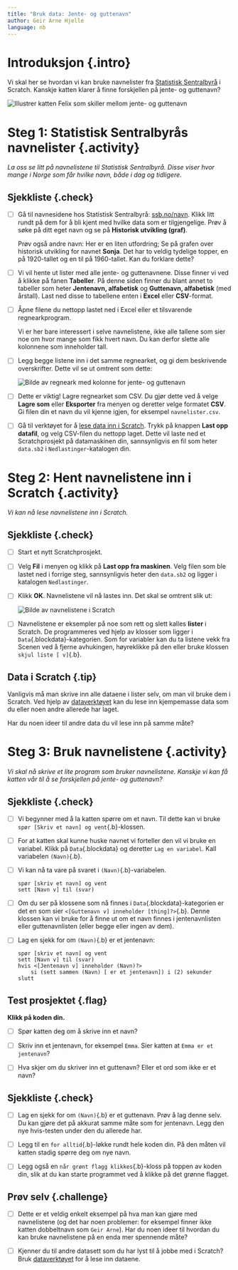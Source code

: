 ```yaml
---
title: "Bruk data: Jente- og guttenavn"
author: Geir Arne Hjelle
language: nb
---
```



# Introduksjon {.intro}

Vi skal her se hvordan vi kan bruke navnelister fra [Statistisk
Sentralbyrå](http://www.ssb.no/navn) i Scratch. Kanskje katten klarer å finne
forskjellen på jente- og guttenavn?

![Illustrer katten Felix som skiller mellom jente- og guttenavn](data_navn.png)


# Steg 1: Statistisk Sentralbyrås navnelister {.activity}

*La oss se litt på navnelistene til Statistisk Sentralbyrå. Disse viser hvor
mange i Norge som får hvilke navn, både i dag og tidligere.*

## Sjekkliste {.check}

- [ ] Gå til navnesidene hos Statistisk Sentralbyrå:
  [ssb.no/navn](http://www.ssb.no/navn). Klikk litt rundt på dem for å bli kjent
  med hvilke data som er tilgjengelige. Prøv å søke på ditt eget navn og se på
  **Historisk utvikling (graf)**.

  Prøv også andre navn: Her er en liten utfordring; Se på grafen over historisk
  utvikling for navnet **Sonja**. Det har to veldig tydelige topper, en på
  1920-tallet og en til på 1960-tallet. Kan du forklare dette?

- [ ] Vi vil hente ut lister med alle jente- og guttenavnene. Disse finner vi
  ved å klikke på fanen **Tabeller**. På denne siden finner du blant annet to
  tabeller som heter **Jentenavn, alfabetisk** og **Guttenavn, alfabetisk** (med
  årstall). Last ned disse to tabellene enten i **Excel** eller **CSV**-format.

- [ ] Åpne filene du nettopp lastet ned i Excel eller et tilsvarende
  regnearkprogram.

  Vi er her bare interessert i selve navnelistene, ikke alle tallene som sier
  noe om hvor mange som fikk hvert navn. Du kan derfor slette alle kolonnene som
  inneholder tall.

- [ ] Legg begge listene inn i det samme regnearket, og gi dem beskrivende
  overskrifter. Dette vil se ut omtrent som dette:

    ![Bilde av regneark med kolonne for jente- og guttenavn](navnelister_regneark.png)

- [ ] Dette er viktig! Lagre regnearket som CSV. Du gjør dette ved å velge
  **Lagre som** eller **Eksporter** fra menyen og deretter velge formatet
  **CSV**. Gi filen din et navn du vil kjenne igjen, for eksempel
  `navnelister.csv`.

- [ ] Gå til verktøyet for å [lese data inn i Scratch](../data/data.html). Trykk
  på knappen **Last opp datafil**, og velg CSV-filen du nettopp laget. Dette vil
  laste ned et Scratchprosjekt på datamaskinen din, sannsynligvis en fil som
  heter `data.sb2` i `Nedlastinger`-katalogen din.


# Steg 2: Hent navnelistene inn i Scratch {.activity}

*Vi kan nå lese navnelistene inn i Scratch.*

## Sjekkliste {.check}

- [ ] Start et nytt Scratchprosjekt.

- [ ] Velg **Fil** i menyen og klikk på **Last opp fra maskinen**. Velg filen
  som ble lastet ned i forrige steg, sannsynligvis heter den `data.sb2` og
  ligger i katalogen `Nedlastinger`.

- [ ] Klikk **OK**. Navnelistene vil nå lastes inn. Det skal se omtrent slik ut:

    ![Bilde av navnelistene i Scratch](navnelister_scratch.png)

- [ ] Navnelistene er eksempler på noe som rett og slett kalles **lister** i
  Scratch. De programmeres ved hjelp av klosser som ligger i
  `Data`{.blockdata}-kategorien. Som for variabler kan du ta listene vekk fra
  Scenen ved å fjerne avhukingen, høyreklikke på den eller bruke klossen `skjul
  liste [ v]`{.b}.

## Data i Scratch {.tip}

Vanligvis må man skrive inn alle dataene i lister selv, om man vil bruke dem i
Scratch. Ved hjelp av [dataverktøyet](../data/data.html) kan du lese inn
kjempemasse data som du eller noen andre allerede har laget.

Har du noen ideer til andre data du vil lese inn på samme måte?


# Steg 3: Bruk navnelistene {.activity}

*Vi skal nå skrive et lite program som bruker navnelistene. Kanskje vi kan få
katten vår til å se forskjellen på jente- og guttenavn?*

## Sjekkliste {.check}

- [ ] Vi begynner med å la katten spørre om et navn. Til dette kan vi bruke
  `spør [Skriv et navn] og vent`{.b}-klossen.

- [ ] For at katten skal kunne huske navnet vi forteller den vil vi bruke en
  variabel. Klikk på `Data`{.blockdata} og deretter `Lag en variabel`. Kall
  variabelen `(Navn)`{.b}.

- [ ] Vi kan nå ta vare på svaret i `(Navn)`{.b}-variabelen.

  ```blocks
  spør [skriv et navn] og vent
  sett [Navn v] til (svar)
  ```

- [ ] Om du ser på klossene som nå finnes i `Data`{.blockdata}-kategorien er det
  en som sier `<[Guttenavn v] inneholder [thing]?>`{.b}. Denne klossen kan vi
  bruke for å finne ut om et navn finnes i jentenavnlisten eller guttenavnlisten
  (eller begge eller ingen av dem).

- [ ] Lag en sjekk for om `(Navn)`{.b} er et jentenavn:

  ```blocks
  spør [skriv et navn] og vent
  sett [Navn v] til (svar)
  hvis <[Jentenavn v] inneholder (Navn)?>
      si (sett sammen (Navn) [ er et jentenavn]) i (2) sekunder
  slutt
  ```

## Test prosjektet {.flag}

__Klikk på koden din.__

- [ ] Spør katten deg om å skrive inn et navn?

- [ ] Skriv inn et jentenavn, for eksempel `Emma`. Sier katten at `Emma er et
  jentenavn`?

- [ ] Hva skjer om du skriver inn et guttenavn? Eller et ord som ikke er et
  navn?

## Sjekkliste {.check}

- [ ] Lag en sjekk for om `(Navn)`{.b} er et guttenavn. Prøv å lag denne selv.
  Du kan gjøre det på akkurat samme måte som for jentenavn. Legg den nye
  hvis-testen under den du allerede har.

- [ ] Legg til en `for alltid`{.b}-løkke rundt hele koden din. På den måten vil
  katten stadig spørre deg om nye navn.

- [ ] Legg også en `når grønt flagg klikkes`{.b}-kloss på toppen av koden din,
  slik at du kan starte programmet ved å klikke på det grønne flagget.

## Prøv selv {.challenge}

- [ ] Dette er et veldig enkelt eksempel på hva man kan gjøre med navnelistene
  (og det har noen problemer: for eksempel finner ikke katten dobbeltnavn som
  `Geir Arne`). Har du noen ideer til hvordan du kan bruke navnelistene på en
  enda mer spennende måte?

- [ ] Kjenner du til andre datasett som du har lyst til å jobbe med i Scratch?
  Bruk [dataverktøyet](../data/data.html) for å lese inn dataene.
